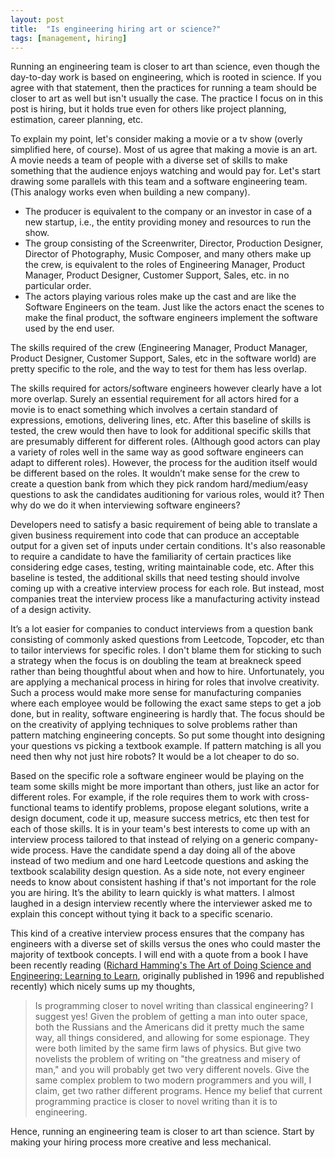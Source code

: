 ```yaml
---
layout: post
title:  "Is engineering hiring art or science?"
tags: [management, hiring]
---
```


Running an engineering team is closer to art than science, even though the day-to-day work is based on engineering, which is rooted in science. If you agree with that statement, then the practices for running a team should be closer to art as well but isn't usually the case. The practice I focus on in this post is hiring, but it holds true even for others like project planning, estimation, career planning, etc.

To explain my point, let's consider making a movie or a tv show (overly simplified here, of course). Most of us agree that making a movie is an art. A movie needs a team of people with a diverse set of skills to make something that the audience enjoys watching and would pay for. Let's start drawing some parallels with this team and a software engineering team. (This analogy works even when building a new company).
- The producer is equivalent to the company or an investor in case of a new startup, i.e., the entity providing money and resources to run the show.
- The group consisting of the Screenwriter, Director, Production Designer, Director of Photography, Music Composer, and many others make up the crew, is equivalent to the roles of Engineering Manager, Product Manager, Product Designer, Customer Support, Sales, etc. in no particular order.
- The actors playing various roles make up the cast and are like the Software Engineers on the team. Just like the actors enact the scenes to make the final product, the software engineers implement the software used by the end user.

The skills required of the crew (Engineering Manager, Product Manager, Product Designer, Customer Support, Sales, etc in the software world) are pretty specific to the role, and the way to test for them has less overlap. 

The skills required for actors/software engineers however clearly have a lot more overlap. Surely an essential requirement for all actors hired for a movie is to enact something which involves a certain standard of expressions, emotions, delivering lines, etc. After this baseline of skills is tested, the crew would then have to look for additional specific skills that are presumably different for different roles. (Although good actors can play a variety of roles well in the same way as good software engineers can adapt to different roles). However, the process for the audition itself would be different based on the roles. It wouldn’t make sense for the crew to create a question bank from which they pick random hard/medium/easy questions to ask the candidates auditioning for various roles, would it? Then why do we do it when interviewing software engineers?

Developers need to satisfy a basic requirement of being able to translate a given business requirement into code that can produce an acceptable output for a given set of inputs under certain conditions. It's also reasonable to require a candidate to have the familiarity of certain practices like considering edge cases, testing, writing maintainable code, etc. After this baseline is tested, the additional skills that need testing should involve coming up with a creative interview process for each role. But instead, most companies treat the interview process like a manufacturing activity instead of a design activity.

It’s a lot easier for companies to conduct interviews from a question bank consisting of commonly asked questions from Leetcode, Topcoder, etc than to tailor interviews for specific roles. I don't blame them for sticking to such a strategy when the focus is on doubling the team at breakneck speed rather than being thoughtful about when and how to hire. Unfortunately, you are applying a mechanical process in hiring for roles that involve creativity. Such a process would make more sense for manufacturing companies where each employee would be following the exact same steps to get a job done, but in reality, software engineering is hardly that. The focus should be on the creativity of applying techniques to solve problems rather than pattern matching engineering concepts. So put some thought into designing your questions vs picking a textbook example. If pattern matching is all you need then why not just hire robots? It would be a lot cheaper to do so.

Based on the specific role a software engineer would be playing on the team some skills might be more important than others, just like an actor for different roles. For example, if the role requires them to work with cross-functional teams to identify problems, propose elegant solutions, write a design document, code it up, measure success metrics, etc then test for each of those skills.  It is in your team's best interests to come up with an interview process tailored to that instead of relying on a generic company-wide process. Have the candidate spend a day doing all of the above instead of two medium and one hard Leetcode questions and asking the textbook scalability design question. As a side note, not every engineer needs to know about consistent hashing if that's not important for the role you are hiring. It’s the ability to learn quickly is what matters. I almost laughed in a design interview recently where the interviewer asked me to explain this concept without tying it back to a specific scenario.

This kind of a creative interview process ensures that the company has engineers with a diverse set of skills versus the ones who could master the majority of textbook concepts. I will end with a quote from a book I have been recently reading ([Richard Hamming's The Art of Doing Science and Engineering: Learning to Learn](https://www.amazon.com/Art-Doing-Science-Engineering-Learning/dp/1732265178/ref=pd_lpo_14_t_0/130-3275136-8575363?_encoding=UTF8&pd_rd_i=1732265178&pd_rd_r=96058951-3793-4e73-8f55-c28f6581c4e0&pd_rd_w=1C9qC&pd_rd_wg=sKnSB&pf_rd_p=7b36d496-f366-4631-94d3-61b87b52511b&pf_rd_r=K2FD088Z7JBXWR5PT4XB&psc=1&refRID=K2FD088Z7JBXWR5PT4XB), originally published in 1996 and republished recently) which nicely sums up my thoughts,

>Is programming closer to novel writing than classical engineering? I suggest yes! Given the problem of getting a man into outer space, both the Russians and the Americans did it pretty much the same way, all things considered, and allowing for some espionage. They were both limited by the same firm laws of physics. But give two novelists the problem of writing on "the greatness and misery of man," and you will probably get two very different novels. Give the same complex problem to two modern programmers and you will, I claim, get two rather different programs. Hence my belief that current programming practice is closer to novel writing than it is to engineering.

Hence, running an engineering team is closer to art than science. Start by making your hiring process more creative and less mechanical.
